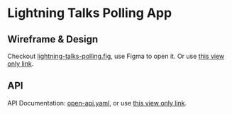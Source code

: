 # Lightning Talks Polling App

## Wireframe & Design

Checkout [lightning-talks-polling.fig](https://github.com/rankun203/lightning-talks-polling/blob/master/docs/lightning-talks-polling.fig), use Figma to open it. Or use [this view only link](https://www.figma.com/file/yFqtpELaUl31Qe0GGXTsXR/Lightning-Talks-Polling).

## API

API Documentation: [open-api.yaml](https://github.com/rankun203/lightning-talks-polling/blob/master/docs/open-api.yaml), or use [this view only link](https://documenter.getpostman.com/view/4228/SW7Z3oDw).
